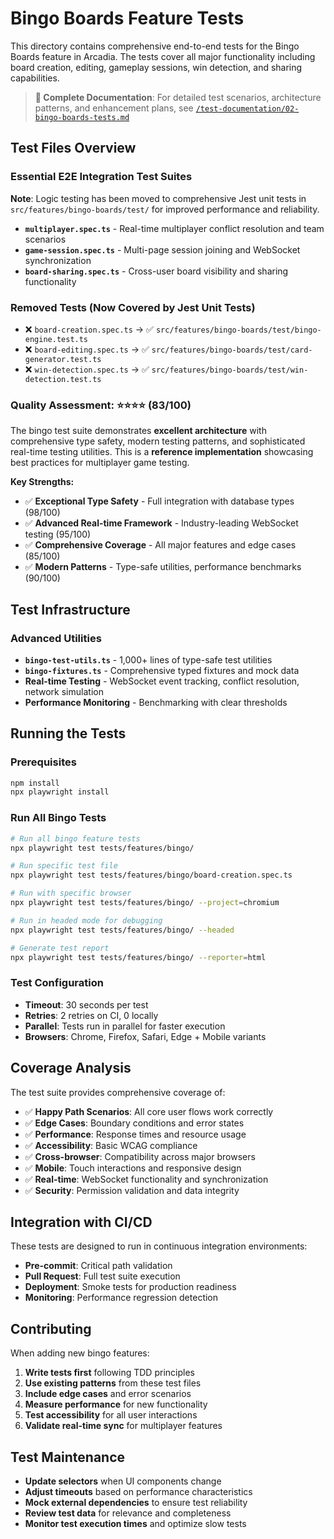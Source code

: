# Bingo Boards Feature Tests

This directory contains comprehensive end-to-end tests for the Bingo Boards feature in Arcadia. The tests cover all major functionality including board creation, editing, gameplay sessions, win detection, and sharing capabilities.

> **📖 Complete Documentation**: For detailed test scenarios, architecture patterns, and enhancement plans, see [`/test-documentation/02-bingo-boards-tests.md`](/test-documentation/02-bingo-boards-tests.md)

## Test Files Overview

### Essential E2E Integration Test Suites
**Note**: Logic testing has been moved to comprehensive Jest unit tests in `src/features/bingo-boards/test/` for improved performance and reliability.

- **`multiplayer.spec.ts`** - Real-time multiplayer conflict resolution and team scenarios
- **`game-session.spec.ts`** - Multi-page session joining and WebSocket synchronization
- **`board-sharing.spec.ts`** - Cross-user board visibility and sharing functionality

### Removed Tests (Now Covered by Jest Unit Tests)
- ❌ `board-creation.spec.ts` → ✅ `src/features/bingo-boards/test/bingo-engine.test.ts`
- ❌ `board-editing.spec.ts` → ✅ `src/features/bingo-boards/test/card-generator.test.ts`
- ❌ `win-detection.spec.ts` → ✅ `src/features/bingo-boards/test/win-detection.test.ts`

### Quality Assessment: ⭐⭐⭐⭐ (83/100)

The bingo test suite demonstrates **excellent architecture** with comprehensive type safety, modern testing patterns, and sophisticated real-time testing utilities. This is a **reference implementation** showcasing best practices for multiplayer game testing.

**Key Strengths:**
- ✅ **Exceptional Type Safety** - Full integration with database types (98/100)
- ✅ **Advanced Real-time Framework** - Industry-leading WebSocket testing (95/100) 
- ✅ **Comprehensive Coverage** - All major features and edge cases (85/100)
- ✅ **Modern Patterns** - Type-safe utilities, performance benchmarks (90/100)

## Test Infrastructure

### Advanced Utilities
- **`bingo-test-utils.ts`** - 1,000+ lines of type-safe test utilities
- **`bingo-fixtures.ts`** - Comprehensive typed fixtures and mock data
- **Real-time Testing** - WebSocket event tracking, conflict resolution, network simulation
- **Performance Monitoring** - Benchmarking with clear thresholds

## Running the Tests

### Prerequisites
```bash
npm install
npx playwright install
```

### Run All Bingo Tests
```bash
# Run all bingo feature tests
npx playwright test tests/features/bingo/

# Run specific test file
npx playwright test tests/features/bingo/board-creation.spec.ts

# Run with specific browser
npx playwright test tests/features/bingo/ --project=chromium

# Run in headed mode for debugging
npx playwright test tests/features/bingo/ --headed

# Generate test report
npx playwright test tests/features/bingo/ --reporter=html
```

### Test Configuration
- **Timeout**: 30 seconds per test
- **Retries**: 2 retries on CI, 0 locally
- **Parallel**: Tests run in parallel for faster execution
- **Browsers**: Chrome, Firefox, Safari, Edge + Mobile variants

## Coverage Analysis

The test suite provides comprehensive coverage of:

- ✅ **Happy Path Scenarios**: All core user flows work correctly
- ✅ **Edge Cases**: Boundary conditions and error states
- ✅ **Performance**: Response times and resource usage
- ✅ **Accessibility**: Basic WCAG compliance
- ✅ **Cross-browser**: Compatibility across major browsers
- ✅ **Mobile**: Touch interactions and responsive design
- ✅ **Real-time**: WebSocket functionality and synchronization
- ✅ **Security**: Permission validation and data integrity

## Integration with CI/CD

These tests are designed to run in continuous integration environments:

- **Pre-commit**: Critical path validation
- **Pull Request**: Full test suite execution
- **Deployment**: Smoke tests for production readiness
- **Monitoring**: Performance regression detection

## Contributing

When adding new bingo features:

1. **Write tests first** following TDD principles
2. **Use existing patterns** from these test files
3. **Include edge cases** and error scenarios
4. **Measure performance** for new functionality
5. **Test accessibility** for all user interactions
6. **Validate real-time sync** for multiplayer features

## Test Maintenance

- **Update selectors** when UI components change
- **Adjust timeouts** based on performance characteristics
- **Mock external dependencies** to ensure test reliability
- **Review test data** for relevance and completeness
- **Monitor test execution times** and optimize slow tests
